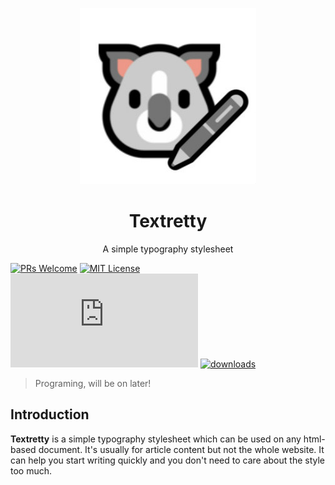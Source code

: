 <p align="center">
  <img src="banner.jpg">
  <h1 align="center">Textretty</h1>
  <p align="center">A simple typography stylesheet</p>
  
[![PRs Welcome](https://img.shields.io/badge/PRs-welcome-brightgreen.svg?style=flat-square)](http://makeapullrequest.com) 
[![MIT License](https://img.shields.io/badge/license-MIT-green?style=flat-square)](./LICENSE) 
![Star Number](https://img.shields.io/github/stars/BigCoke233/textretty.css?label=Star&style=flat-square)
[![downloads](https://img.shields.io/github/downloads/BigCoke233/textretty.css/total?style=flat-square)](https://github.com/BigCoke233/textretty/releases)
  
</p>

> Programing, will be on later!

## Introduction

**Textretty** is a simple typography stylesheet which can be used on any html-based document. It's usually for article content but not the whole website. It can help you start writing quickly and you don't need to care about the style too much.


